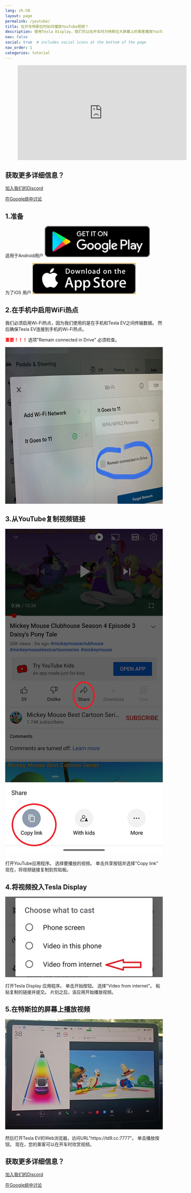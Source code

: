 ```yaml
---
lang: zh-CN
layout: page
permalink: /youtube/
title: 在开车特斯拉时如何播放YouTube视频？
description: 使用Tesla Display，我们可以在开车时为特斯拉大屏幕上的乘客播放YouTube视频。
nav: false
social: true  # includes social icons at the bottom of the page
nav_order: 1
categories: tutorial
---
```

<!-- _pages/youtube.md -->

<!-- blank line -->
<figure class="video-container">
  <iframe width="540" height="303" src="https://www.youtube.com/embed/7sVn00ECFBw" frameborder="0" allowfullscreen="true"> </iframe>
</figure>
<!-- blank line -->

## 获取更多详细信息？
<p> <a href ="https://discord.gg/Tvbs9uWcN9" 目标="_blank">加入我们的Discord</a> </p>
<p> <a href ="https://groups.google.com/g/tesla-display" 目标="_blank">在Google组中讨论</a> </p>

## 1.准备
适用于Android用户
<a id ="googleplay" href ="https://play.google.com/store/apps/details?id=io.github.blackpill.tesladisplay&referrer=utm_source%3Dgithub%26utm_medium%3Dorganic">
<img src="/assets/img/google-play-badge.svg" height="100px">
</a>

为了iOS 用户
<a id ="appstore" href ="https://apps.apple.com/app/tesdisplay-screen-mirror/id6469987744">
<img src="/assets/img/app-store-badge.png" height="100px">
</a>

## 2.在手机中启用WiFi热点
<p>我们必须启用Wi-Fi热点，因为我们使用的是在手机和Tesla EV之间传输数据。
然后确保Tesla EV连接到手机的Wi-Fi热点。</p>
<p><span style="color: red"> <b>重要！！！ </b></span> 选项"Remain connected in Drive" 必须检查。</p>
<img src="/assets/img/wifi-connected.jpg" height="500px"></a>

## 3.从YouTube复制视频链接
<p style="text-align: center;">
<img src="/assets/img/youtube-share.png" alt="The screenshot of copying Youtube video link" width="540px">
</p>
打开YouTube应用程序。
选择要播放的视频。
单击共享按钮并选择"Copy link"
现在，将视频链接复制到剪贴板。

## 4.将视频投入Tesla Display
<p style="text-align: center;">
<img src="/assets/img/video-internet.jpg" alt="Cast Youtube video in Tesla Display app" width="540px">
</p>
打开Tesla Display 应用程序。
单击开始按钮。
选择"Video from internet"。
粘贴复制的链接并提交。
片刻之后，该应用开始播放视频。

## 5.在特斯拉的屏幕上播放视频
<p style="text-align: center;">
<img src="/assets/img/youtube-play.jpg" alt="Playing Youtube video while driving Tesla" width="540px">
</p>
然后打开Tesla EV的Web浏览器，访问URL"https://td9.cc:7777"。
单击播放按钮。
现在，您的乘客可以在开车时欣赏视频。

## 获取更多详细信息？
<p> <a href ="https://discord.gg/Tvbs9uWcN9" 目标="_blank">加入我们的Discord</a> </p>
<p> <a href ="https://groups.google.com/g/tesla-display" 目标="_blank">在Google组中讨论</a> </p>

